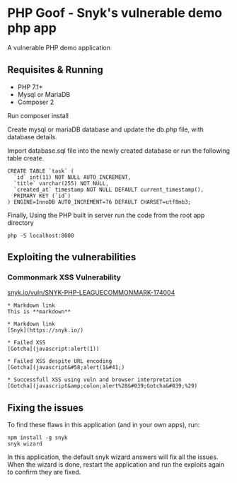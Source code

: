 # PHP Goof - Snyk's vulnerable demo php app

A vulnerable PHP demo application

## Requisites & Running 

- PHP 7.1+
- Mysql or MariaDB 
- Composer 2

Run composer install

Create mysql or mariaDB database and update the db.php file, with database details. 

Import database.sql file into the newly created database or run the following table create.

```
CREATE TABLE `task` (
  `id` int(11) NOT NULL AUTO_INCREMENT,
  `title` varchar(255) NOT NULL,
  `created_at` timestamp NOT NULL DEFAULT current_timestamp(),
  PRIMARY KEY (`id`)
) ENGINE=InnoDB AUTO_INCREMENT=76 DEFAULT CHARSET=utf8mb3;
```

Finally, Using the PHP built in server run the code from the root app directory

```
php -S localhost:8000
```

## Exploiting the vulnerabilities

### Commonmark XSS Vulnerability

[snyk.io/vuln/SNYK-PHP-LEAGUECOMMONMARK-174004](https://snyk.io/vuln/SNYK-PHP-LEAGUECOMMONMARK-174004)

```
* Markdown link
This is **markdown**

* Markdown link
[Snyk](https://snyk.io/)

* Failed XSS
[Gotcha](javascript:alert(1))

* Failed XSS despite URL encoding
[Gotcha](javascript&#58;alert(1&#41;)

* Successfull XSS using vuln and browser interpretation 
[Gotcha](javascript&amp;colon;alert%28&#039;Gotcha&#039;%29)
```

## Fixing the issues
To find these flaws in this application (and in your own apps), run:

```
npm install -g snyk
snyk wizard
```

In this application, the default snyk wizard answers will fix all the issues. When the wizard is done, restart the application and run the exploits again to confirm they are fixed.